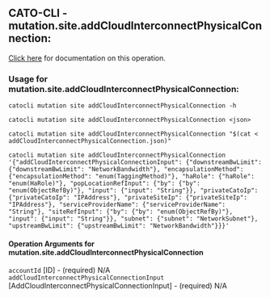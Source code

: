 
## CATO-CLI - mutation.site.addCloudInterconnectPhysicalConnection:
[Click here](https://api.catonetworks.com/documentation/#mutation-addCloudInterconnectPhysicalConnection) for documentation on this operation.

### Usage for mutation.site.addCloudInterconnectPhysicalConnection:

`catocli mutation site addCloudInterconnectPhysicalConnection -h`

`catocli mutation site addCloudInterconnectPhysicalConnection <json>`

`catocli mutation site addCloudInterconnectPhysicalConnection "$(cat < addCloudInterconnectPhysicalConnection.json)"`

`catocli mutation site addCloudInterconnectPhysicalConnection '{"addCloudInterconnectPhysicalConnectionInput": {"downstreamBwLimit": {"downstreamBwLimit": "NetworkBandwidth"}, "encapsulationMethod": {"encapsulationMethod": "enum(TaggingMethod)"}, "haRole": {"haRole": "enum(HaRole)"}, "popLocationRefInput": {"by": {"by": "enum(ObjectRefBy)"}, "input": {"input": "String"}}, "privateCatoIp": {"privateCatoIp": "IPAddress"}, "privateSiteIp": {"privateSiteIp": "IPAddress"}, "serviceProviderName": {"serviceProviderName": "String"}, "siteRefInput": {"by": {"by": "enum(ObjectRefBy)"}, "input": {"input": "String"}}, "subnet": {"subnet": "NetworkSubnet"}, "upstreamBwLimit": {"upstreamBwLimit": "NetworkBandwidth"}}}'`

#### Operation Arguments for mutation.site.addCloudInterconnectPhysicalConnection ####
`accountId` [ID] - (required) N/A 
`addCloudInterconnectPhysicalConnectionInput` [AddCloudInterconnectPhysicalConnectionInput] - (required) N/A 
